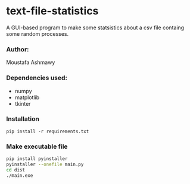 # text-file-statistics
A GUI-based program to make some statsistics about a csv file containg some random processes.

### Author:
Moustafa Ashmawy

### Dependencies used:
- numpy
- matplotlib
- tkinter


### Installation
```pip install -r requirements.txt```


### Make executable file
```sh
pip install pyinstaller
pyinstaller --onefile main.py
cd dist
./main.exe
```
